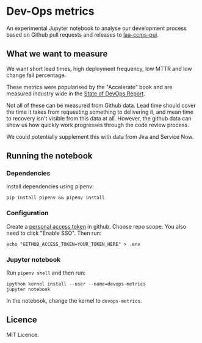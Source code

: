 # Dev-Ops metrics

An experimental Jupyter notebook to analyse our development process based on Github pull requests and releases to [laa-ccms-pui](https://github.com/ministryofjustice/laa-ccms-pui/).

## What we want to measure

We want short lead times, high deployment frequency, low MTTR and low change fail percentage.

These metrics were popularised by the "Accelerate" book and are measured industry wide in the [State of DevOps Report](https://cloud.google.com/devops).

Not all of these can be measured from Github data. Lead time should cover the time it takes from requesting something to delivering it, and mean time to recovery isn't visible from this data at all. However, the github data can show us how quickly work progresses through the code review process.

We could potentially supplement this with data from Jira and Service Now.

## Running the notebook
### Dependencies
Install dependencies using pipenv:

```
pip install pipenv && pipenv install
```

### Configuration
Create a [personal access token](https://github.com/settings/tokens) in github. Choose repo scope. You also need to click "Enable SSO". Then run:

```
echo "GITHUB_ACCESS_TOKEN=YOUR_TOKEN_HERE" > .env
```

### Jupyter notebook
Run `pipenv shell` and then run:

```
ipython kernel install --user --name=devops-metrics
jupyter notebook
```

In the notebook, change the kernel to `devops-metrics`.

## Licence
MIT Licence.
